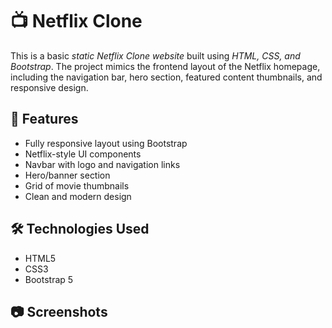# 📺 Netflix Clone

This is a basic *static Netflix Clone website* built using *HTML, CSS, and Bootstrap*. The project mimics the frontend layout of the Netflix homepage, including the navigation bar, hero section, featured content thumbnails, and responsive design.

## 🚀 Features

- Fully responsive layout using Bootstrap
- Netflix-style UI components
- Navbar with logo and navigation links
- Hero/banner section
- Grid of movie thumbnails
- Clean and modern design

## 🛠 Technologies Used

- HTML5
- CSS3
- Bootstrap 5

## 📷 Screenshots




